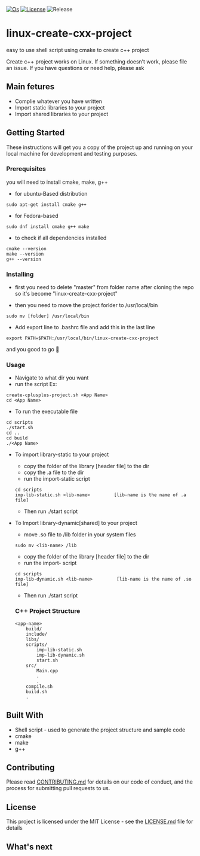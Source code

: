 [![Os](https://img.shields.io/badge/os-linux-green.svg?branch=master)](https://img.shields.io/badge/os-linux-green)
[![License](https://img.shields.io/github/license/sohaibqasem/linux-create-cxx-project)](https://img.shields.io/github/license/sohaibqasem/linux-create-cxx-project)
![Release](https://img.shields.io/github/v/release/sohaibqasem/linux-create-cxx-project?include_prereleases)


# linux-create-cxx-project
easy to use shell script using cmake to create c++ project


Create c++ project  works on Linux.
If something doesn’t work, please file an issue.
If you have questions or need help, please ask

## Main fetures
 * Complie whatever you have written
 * Import static libraries to your project
 * Import shared libraries to your project

## Getting Started

These instructions will get you a copy of the project up and running on your local machine for development and testing purposes.


### Prerequisites

you will need to install cmake, make, g++

* for ubuntu-Based distribution
```
sudo apt-get install cmake g++
```
* for Fedora-based
```
sudo dnf install cmake g++ make
```
* to check if all dependencies installed
```
cmake --version
make --version
g++ --version
```

### Installing
* first you need to delete "master" from folder name after cloning the repo
so it's become "linux-create-cxx-project"

* then you need to move the project forlder to /usr/local/bin

```
sudo mv [folder] /usr/local/bin
```

* Add export line to
 .bashrc file and
 add this in the last line
```
export PATH=$PATH:/usr/local/bin/linux-create-cxx-project
```
and you good to go :rocket:

### Usage
* Navigate to what dir you want
* run the script Ex:
```
create-cplusplus-project.sh <App Name>
cd <App Name>
```
* To run the executable file
```
cd scripts
./start.sh
cd ..
cd build
./<App Name>
```
* To import library-static to your project
  * copy the folder of the library [header file] to the <include> dir
  * copy the .a file to the <libs> dir
  * run the import-static script
  ```
  cd scripts
  imp-lib-static.sh <lib-name>         [lib-name is the name of .a file]
  ```
  * Then run ./start script
  
  
* To Import library-dynamic[shared] to your project
  * move .so file to /lib folder in your system files
  ```
  sudo mv <lib-name> /lib
  ```
  * copy the folder of the library [header file] to the <include> dir
  * run the import- script
  ```
  cd scripts
  imp-lib-dynamic.sh <lib-name>         [lib-name is the name of .so file]
  ```
  * Then run ./start script
  
  ### C++ Project Structure
  ```
  <app-name>
      build/
      include/
      libs/
      scripts/
          imp-lib-static.sh
          imp-lib-dynamic.sh
          start.sh
      src/
          Main.cpp
          .
          .
      compile.sh
      build.sh
      .
  ```
  
## Built With

* Shell script - used to generate the project structure and sample code
* cmake
* make
* g++


## Contributing

Please read [CONTRIBUTING.md](CONTRIBUTING.md) for details on our code of conduct, and the process for submitting pull requests to us.


## License

This project is licensed under the MIT License - see the [LICENSE.md](LICENSE) file for details

## What's next
